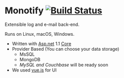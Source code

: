 # Monotify [![Build Status](https://api.travis-ci.org/monotify/monotify.svg?branch=master)](https://travis-ci.org/monotify/monotify/branches)
Extensible log and e-mail back-end.

Runs on Linux, macOS, Windows.

- Written with [Asp.net](http://asp.net) 1.1 [Core](http://asp.net/core)
- Provider Based (You can choose your data storage)
    - MsSQL
    - MongoDB
    - *MySQL and Couchbase* will be ready soon
- We used [vue.js](http://vuejs.org) for UI